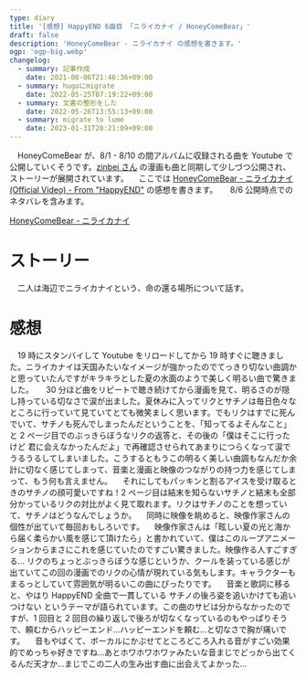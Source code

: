 ```yaml
---
type: diary
title: '[感想] HappyEND 6曲目 「ニライカナイ / HoneyComeBear」'
draft: false
description: 'HoneyComeBear - ニライカナイ の感想を書きます。'
ogp: 'ogp-big.webp'
changelog:
  - summary: 記事作成
    date: 2021-08-06T21:46:36+09:00
  - summary: hugoにmigrate
    date: 2022-05-25T07:19:22+09:00
  - summary: 文書の整形をした
    date: 2022-05-26T13:55:13+09:00
  - summary: migrate to lume
    date: 2023-01-31T20:21:09+09:00
---
```


　HoneyComeBear が、8/1 - 8/10 の間アルバムに収録される曲を Youtube で公開していくそうです。[zinbei さん](https://twitter.com/tz036) の漫画も曲と同期して少しづつ公開され、ストーリーが展開されています。
　ここでは [HoneyComeBear - ニライカナイ (Official Video) - From "HappyEND"](https://youtu.be/-mR2-wbUVe0) の感想を書きます。
　 8/6 公開時点でのネタバレを含みます。

[HoneyComeBear - ニライカナイ](https://youtu.be/-mR2-wbUVe0)

# ストーリー

　二人は海辺でニライカナイという、命の還る場所について話す。

# 感想

　19 時にスタンバイして Youtube をリロードしてから 19 時すぐに聴きました。ニライカナイは天国みたいなイメージが強かったのでてっきり切ない曲調かと思っていたんですがキラキラとした夏の水面のようで美しく明るい曲で驚きました。
　 30 分ほど曲をリピートで聴き続けてから漫画を見て、明るさのが隠し持っている切なさで涙が出ました。夏休みに入ってリクとサチノは毎日色々なところに行っていて見ていてとても微笑ましく思います。でもリクはすでに死んでいて、サチノも死んでしまったんだということを、「知ってるよそんなこと」と 2 ページ目でのぶっきらぼうなリクの返答と、その後の「僕はそこに行ったけど 君に会えなかったんだよ」で再確認させられてあまりにつらくなって涙でうるうるしてしまいました。こうするともうこの明るく美しい曲調もなんだか余計に切なく感じてしまって、音楽と漫画と映像のつながりの持つ力を感じてしまって、もう何も言えません。
　それにしてもパッキンと割るアイスを受け取るときのサチノの顔可愛いですね！2 ページ目は結末を知らないサチノと結末も全部分かっているリクの対比がよく見て取れます。リクはサチノのことを想っていて、サチノはどうなんでしょうか。
　同時に映像を眺めると、映像作家さんの個性が出ていて毎回おもしろいです。
　映像作家さんは「眩しい夏の光と海から届く柔らかい風を感じて頂けたら」と書かれていて、僕はこのループアニメーションからまさにこれを感じていたのですごい驚きました。映像作る人すごすぎる... リクのちょっとぶっきらぼうな感じというか、クールを装っている感じが出ていてこの回の漫画でのリクの心情が現れている気もします。キャラクターもまるっとしていて雰囲気が明るいこの曲にぴったりです。
　音楽と歌詞に移ると、やはり HappyEND 全曲で一貫している サチノの後ろ姿を追いかけても追いつけない というテーマが語られています。この曲のサビは分からなかったのですが、1 回目と 2 回目の繰り返しで後ろが切なくなっているのもやっぱりそうで、頼むからハッピーエンド...ハッピーエンドを頼む...と切なさで胸が痛いです。
　音もやばくて、ボーカルにかぶせてところどころ入れる音がすごい効果的でめっちゃ好きですね...あとホワホワホワァみたいな音まじでどっから出てくるんだ天才か...まじでこの二人の生み出す曲に出会えてよかった...

